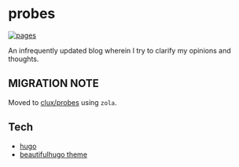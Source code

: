 # probes
[![pages](https://github.com/clux/probes.hugo/actions/workflows/pages.yml/badge.svg)](https://github.com/clux/probes.hugo/actions/workflows/pages.yml)

An infrequently updated blog wherein I try to clarify my opinions and thoughts.

## MIGRATION NOTE
Moved to [clux/probes](https://github.com/clux/probes) using `zola`.

## Tech

- [hugo](https://gohugo.io/)
- [beautifulhugo theme](https://github.com/halogenica/beautifulhugo)
